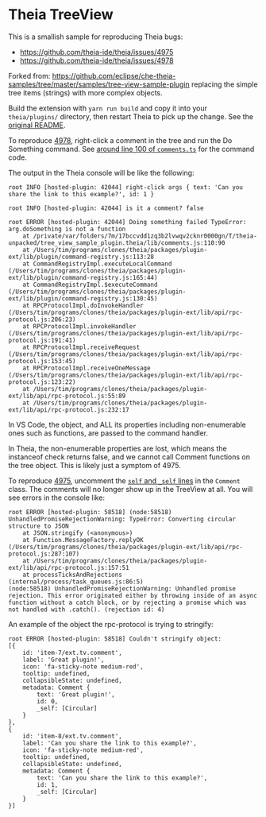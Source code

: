 # Theia TreeView

This is a smallish sample for reproducing Theia bugs:
- https://github.com/theia-ide/theia/issues/4975
- https://github.com/theia-ide/theia/issues/4978

Forked from: https://github.com/eclipse/che-theia-samples/tree/master/samples/tree-view-sample-plugin replacing the simple tree items (strings) with more complex objects.

Build the extension with `yarn run build` and copy it into your `theia/plugins/` directory, then restart Theia to pick up the change. See the [original README](https://github.com/eclipse/che-theia-samples/tree/master/samples/tree-view-sample-plugin).

To reproduce [4978](https://github.com/theia-ide/theia/issues/4978), right-click a comment in the tree and run the Do Something command.
See [around line 100 of `comments.ts`](https://github.com/tetchel/theia-tree-bug/blob/master/src/comments.ts#L101) for the command code.

The output in the Theia console will be like the following:
```
root INFO [hosted-plugin: 42044] right-click args { text: 'Can you share the link to this example?', id: 1 }

root INFO [hosted-plugin: 42044] is it a comment? false

root ERROR [hosted-plugin: 42044] Doing something failed TypeError: arg.doSomething is not a function
    at /private/var/folders/7m/17bccvdd1zq3b2lvwqv2cknr0000gn/T/theia-unpacked/tree_view_sample_plugin.theia/lib/comments.js:110:90
    at /Users/tim/programs/clones/theia/packages/plugin-ext/lib/plugin/command-registry.js:113:28
    at CommandRegistryImpl.executeLocalCommand (/Users/tim/programs/clones/theia/packages/plugin-ext/lib/plugin/command-registry.js:165:44)
    at CommandRegistryImpl.$executeCommand (/Users/tim/programs/clones/theia/packages/plugin-ext/lib/plugin/command-registry.js:130:45)
    at RPCProtocolImpl.doInvokeHandler (/Users/tim/programs/clones/theia/packages/plugin-ext/lib/api/rpc-protocol.js:206:23)
    at RPCProtocolImpl.invokeHandler (/Users/tim/programs/clones/theia/packages/plugin-ext/lib/api/rpc-protocol.js:191:41)
    at RPCProtocolImpl.receiveRequest (/Users/tim/programs/clones/theia/packages/plugin-ext/lib/api/rpc-protocol.js:153:45)
    at RPCProtocolImpl.receiveOneMessage (/Users/tim/programs/clones/theia/packages/plugin-ext/lib/api/rpc-protocol.js:123:22)
    at /Users/tim/programs/clones/theia/packages/plugin-ext/lib/api/rpc-protocol.js:55:89
    at /Users/tim/programs/clones/theia/packages/plugin-ext/lib/api/rpc-protocol.js:232:17
```

In VS Code, the object, and ALL its properties including non-enumerable ones such as functions, are passed to the command handler.

In Theia, the non-enumerable properties are lost, which means the instanceof check returns false, and we cannot call Comment functions on the tree object.
This is likely just a symptom of 4975.

To reproduce [4975](https://github.com/theia-ide/theia/issues/4975), uncomment the [`self` and `_self` lines](https://github.com/tetchel/theia-tree-bug/blob/master/src/comments.ts#L8) in the `Comment` class.
The comments will no longer show up in the TreeView at all. You will see errors in the console like:
```
root ERROR [hosted-plugin: 58518] (node:58518) UnhandledPromiseRejectionWarning: TypeError: Converting circular structure to JSON
    at JSON.stringify (<anonymous>)
    at Function.MessageFactory.replyOK (/Users/tim/programs/clones/theia/packages/plugin-ext/lib/api/rpc-protocol.js:287:107)
    at /Users/tim/programs/clones/theia/packages/plugin-ext/lib/api/rpc-protocol.js:157:51
    at processTicksAndRejections (internal/process/task_queues.js:86:5)
(node:58518) UnhandledPromiseRejectionWarning: Unhandled promise rejection. This error originated either by throwing inside of an async function without a catch block, or by rejecting a promise which was not handled with .catch(). (rejection id: 4)
```

An example of the object the rpc-protocol is trying to stringify:
```
root ERROR [hosted-plugin: 58518] Couldn't stringify object:
[{
    id: 'item-7/ext.tv.comment',
    label: 'Great plugin!',
    icon: 'fa-sticky-note medium-red',
    tooltip: undefined,
    collapsibleState: undefined,
    metadata: Comment {
        text: 'Great plugin!',
        id: 0,
        _self: [Circular]
    }
},
{
    id: 'item-8/ext.tv.comment',
    label: 'Can you share the link to this example?',
    icon: 'fa-sticky-note medium-red',
    tooltip: undefined,
    collapsibleState: undefined,
    metadata: Comment {
        text: 'Can you share the link to this example?',
        id: 1,
        _self: [Circular]
    }
}]
```
